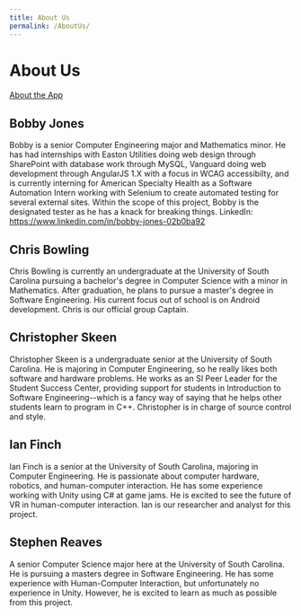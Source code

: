 ```yaml
---
title: About Us
permalink: /AboutUs/
---
```


# About Us

<a href="Beautiful-Open-Ended-Interior-Graphics/AboutApp/">About the App</a>

## Bobby Jones
Bobby is a senior Computer Engineering major and Mathematics minor. He has had internships with Easton Utilities doing web design through SharePoint with database work through MySQL, Vanguard doing web development through AngularJS 1.X with a focus in WCAG accessibilty, and is currently interning for American Specialty Health as a Software Automation Intern working with Selenium to create automated testing for several external sites. Within the scope of this project, Bobby is the designated tester as he has a knack for breaking things.
LinkedIn: https://www.linkedin.com/in/bobby-jones-02b0ba92

## Chris Bowling
Chris Bowling is currently an undergraduate at the University of South Carolina pursuing a bachelor's degree in Computer Science with a minor in Mathematics. After graduation, he plans to pursue a master's degree in Software Engineering. His current focus out of school is on Android development.  Chris is our official group Captain.

## Christopher Skeen
Christopher Skeen is a undergraduate senior at the University of South Carolina. He is majoring in Computer Engineering, so he really likes both software and hardware problems. He works as an SI Peer Leader for the Student Success Center, providing support for students in Introduction to Software Engineering--which is a fancy way of saying that he helps other students learn to program in C++. Christopher is in charge of source control and style.

## Ian Finch
Ian Finch is a senior at the University of South Carolina, majoring in Computer Engineering. He is passionate about computer hardware, robotics, and human-computer interaction. He has some experience working with Unity using C# at game jams. He is excited to see the future of VR in human-computer interaction. Ian is our researcher and analyst for this project.

## Stephen Reaves
A senior Computer Science major here at the University of South Carolina.  He is pursuing a masters degree in Software Engineering.  He has some experience with Human-Computer Interaction, but unfortunately no experience in Unity.  However, he is excited to learn as much as possible from this project.